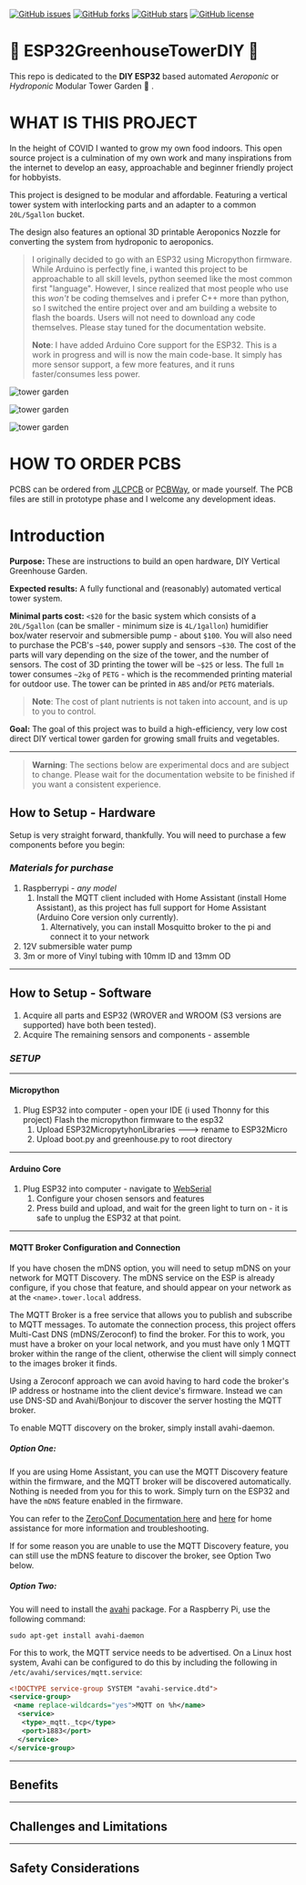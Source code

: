 [![GitHub issues](https://img.shields.io/github/issues/ZanzyTHEbar/ESP32GreenhouseTowerDIY?style=plastic)](https://github.com/ZanzyTHEbar/ESP32GreenhouseTowerDIY/issues) [![GitHub forks](https://img.shields.io/github/forks/ZanzyTHEbar/ESP32GreenhouseTowerDIY?style=plastic)](https://github.com/ZanzyTHEbar/ESP32GreenhouseTowerDIY/network) [![GitHub stars](https://img.shields.io/github/stars/ZanzyTHEbar/ESP32GreenhouseTowerDIY?style=plastic)](https://github.com/ZanzyTHEbar/ESP32GreenhouseTowerDIY/stargazers) [![GitHub license](https://img.shields.io/github/license/ZanzyTHEbar/ESP32GreenhouseTowerDIY?style=plastic)](https://github.com/ZanzyTHEbar/ESP32GreenhouseTowerDIY/blob/main/LICENSE)

# :seedling: ESP32GreenhouseTowerDIY :seedling:

This repo is dedicated to the **DIY ESP32** based automated *Aeroponic* or *Hydroponic* Modular Tower Garden :cactus: .

# WHAT IS THIS PROJECT

In the height of COVID I wanted to grow my own food indoors. This open source project is a culmination of my own work and many inspirations from the internet to develop an easy, approachable and beginner friendly project for hobbyists.

This project is designed to be modular and affordable. Featuring a vertical tower system with interlocking parts and an adapter to a common `20L/5gallon` bucket.

The design also features an optional 3D printable Aeroponics Nozzle for converting the system from hydroponic to aeroponics.  

> I originally decided to go with an ESP32 using Micropython firmware. While Arduino is perfectly fine, i wanted this project to be approachable to all skill levels, python seemed like the most common first "language". However, I since realized that most people who use this _won't_ be coding themselves and i prefer C++ more than python, so I switched the entire project over and am building a website to flash the boards. Users will not need to download any code themselves. Please stay tuned for the documentation website.  
>
> **Note**: I have added Arduino Core support for the ESP32. This is a work in progress and will is now the main code-base. It simply has more sensor support, a few more features, and it runs faster/consumes less power.

![tower garden](https://github.com/ZanzyTHEbar/ESP32GreenhouseTowerDIY/blob/main/3D%20Printing%20Files/Modular%20Hydroponic%20Tower%20Garden/images/IMG_20190523_094749.jpg)

![tower garden](https://github.com/ZanzyTHEbar/ESP32GreenhouseTowerDIY/blob/main/3D%20Printing%20Files/Modular%20Hydroponic%20Tower%20Garden/images/IMG_20200518_074307.jpg)

![tower garden](https://github.com/ZanzyTHEbar/ESP32GreenhouseTowerDIY/blob/main/3D%20Printing%20Files/5%20Gallon%20(20L)%20Bucket%20Lid%20Adapter/images/IMG_5375.JPG)

# HOW TO ORDER PCBS

PCBS can be ordered from [JLCPCB](https://jlcpcb.com/) or [PCBWay](https://www.pcbway.com/), or made yourself. The PCB files are still in prototype phase and I welcome any development ideas.

# Introduction

**Purpose:** These are instructions to build an open hardware, DIY Vertical Greenhouse Garden.

**Expected results:** A fully functional and (reasonably) automated vertical tower system.

**Minimal parts cost:** `<$20` for the basic system which consists of a `20L/5gallon` (can be smaller - minimum size is `4L/1gallon`) humidifier box/water reservoir and submersible pump - about `$100`. You will also need to purchase the PCB's `~$40`, power supply and sensors `~$30`. The cost of the parts will vary depending on the size of the tower, and the number of sensors. The cost of 3D printing the tower will be `~$25` or less. The full `1m` tower consumes `~2kg` of `PETG` - which is the recommended printing material for outdoor use. The tower can be printed in `ABS` and/or `PETG` materials.

> **Note**: The cost of plant nutrients is not taken into account, and is up to you to control.

**Goal:** The goal of this project was to build a high-efficiency, very low cost direct DIY vertical tower garden for growing small fruits and vegetables.

____

> **Warning**: The sections below are experimental docs and are subject to change. Please wait for the documentation website to be finished if you want a consistent experience.

## How to Setup  - Hardware

Setup is very straight forward, thankfully. You will need to purchase a few components before you begin:

### ***Materials for purchase***


1. Raspberrypi - *any model*
   1. Install the MQTT client included with Home Assistant (install Home Assistant), as this project has full support for Home Assistant (Arduino Core version only currently).
      1. Alternatively, you can install Mosquitto broker to the pi and connect it to your network
2. 12V submersible water pump
3. 3m or more of Vinyl tubing with 10mm ID and 13mm OD

____

## How to Setup - Software

1. Acquire all parts and ESP32 (WROVER and WROOM (S3 versions are supported) have both been tested).
2. Acquire The remaining sensors and components - assemble

### ***SETUP***

____

#### Micropython

1. Plug ESP32 into computer - open your IDE (i used Thonny for this project) Flash the micropython firmware to the esp32
   1. Upload ESP32MicropytyhonLibraries ---> rename to ESP32Micro
   2. Upload boot.py and greenhouse.py to root directory

____

#### Arduino Core

1. Plug ESP32 into computer - navigate to [WebSerial](/ESP32GreenhouseTowerDIY/webserial/)
   1. Configure your chosen sensors and features
   2. Press build and upload, and wait for the green light to turn on - it is safe to unplug the ESP32 at that point.

____

#### MQTT Broker Configuration and Connection

If you have chosen the mDNS option, you will need to setup mDNS on your network for MQTT Discovery. The mDNS service on the ESP is already configure, if you chose that feature, and should appear on your network as at the `<name>.tower.local` address.

The MQTT Broker is a free service that allows you to publish and subscribe to MQTT messages. To automate the connection process, this project offers Multi-Cast DNS (mDNS/Zeroconf) to find the broker. For this to work, you must have a broker on your local network, and you must have only 1 MQTT broker within the range of the client, otherwise the client will simply connect to the images broker it finds.

Using a Zeroconf approach we can avoid having to hard code the broker's IP address or hostname into the client device's firmware. Instead we can use DNS-SD and Avahi/Bonjour to discover the server hosting the MQTT broker.

To enable MQTT discovery on the broker, simply install avahi-daemon.

##### Option One:

If you are using Home Assistant, you can use the MQTT Discovery feature within the firmware, and the MQTT broker will be discovered automatically. Nothing is needed from you for this to work. Simply turn on the ESP32 and have the `mDNS` feature enabled in the firmware.

You can refer to the [ZeroConf Documentation here](https://www.home-assistant.io/integrations/zeroconf/) and [here](https://developers.home-assistant.io/docs/creating_integration_manifest/#zeroconf) for home assistance for more information and troubleshooting.

If for some reason you are unable to use the MQTT Discovery feature, you can still use the mDNS feature to discover the broker, see Option Two below.

##### Option Two:

You will need to install the [avahi](https://avahi.org/) package. For a Raspberry Pi, use the following command:

    sudo apt-get install avahi-daemon

For this to work, the MQTT service needs to be advertised. On a Linux host system, Avahi can be configured to do this by including the following in `/etc/avahi/services/mqtt.service`:

```xml
<!DOCTYPE service-group SYSTEM "avahi-service.dtd">
<service-group>
 <name replace-wildcards="yes">MQTT on %h</name>
  <service>
   <type>_mqtt._tcp</type>
   <port>1883</port>
  </service>
</service-group>
```

____

## Benefits

____

## Challenges and Limitations

____

## Safety Considerations
